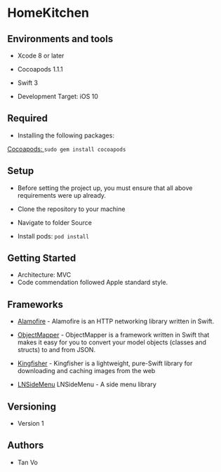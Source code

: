 # HomeKitchen

## Environments and tools

- Xcode 8 or later

- Cocoapods 1.1.1

- Swift 3

- Development Target: iOS 10

## Required

- Installing the following packages:

[Cocoapods: ](#Cocoapods: ) `sudo gem install cocoapods`

## Setup


* Before setting the project up, you must ensure that all above requirements were up already.

- Clone the repository to your machine

- Navigate to folder Source

- Install pods:  `pod install`

## Getting Started

- Architecture: MVC
- Code commendation followed Apple standard style.

## Frameworks

* [Alamofire](#Alamofire) - Alamofire is an HTTP networking library written in Swift.

* [ObjectMapper](#ObjectMapper) - ObjectMapper is a framework written in Swift that makes it easy for you to convert your model objects (classes and structs) to and from JSON.

* [Kingfisher](#Kingfisher) - Kingfisher is a lightweight, pure-Swift library for downloading and caching images from the web

* [LNSideMenu](#LNSideMenu)    LNSideMenu - A side menu library

## Versioning


- Version 1

## Authors

- Tan Vo